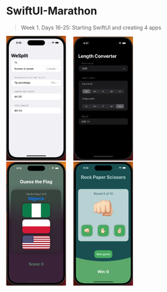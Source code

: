 # SwiftUI-Marathon

> Week 1. Days 16-25: Starting SwiftUI and creating 4 apps

<img src="https://github.com/glbrom/SwiftUI-Marathon/blob/573e8ef68207c94bf26ed4ce8bfbaa97a2d7c61c/Assets/Week%201/WeSplit.png" width="160">&nbsp;&nbsp;&nbsp;&nbsp;&nbsp;<img src="https://github.com/glbrom/SwiftUI-Marathon/blob/573e8ef68207c94bf26ed4ce8bfbaa97a2d7c61c/Assets/Week%201/Length%20Converter.png" width="160">&nbsp;&nbsp;&nbsp;&nbsp;&nbsp;<img src="https://github.com/glbrom/SwiftUI-Marathon/blob/573e8ef68207c94bf26ed4ce8bfbaa97a2d7c61c/Assets/Week%201/Guess%20the%20Flag.png" width="160">&nbsp;&nbsp;&nbsp;&nbsp;&nbsp;<img src="https://github.com/glbrom/SwiftUI-Marathon/blob/573e8ef68207c94bf26ed4ce8bfbaa97a2d7c61c/Assets/Week%201/PRS.png" width="160">



